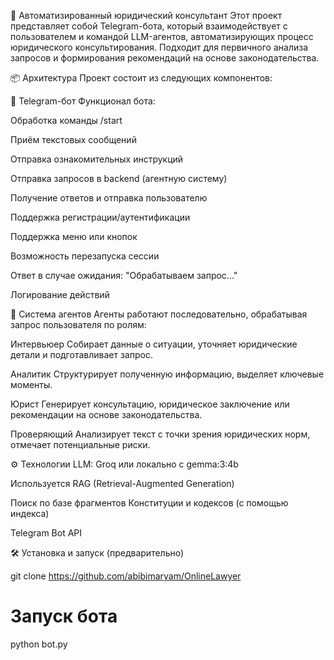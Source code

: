 🧠 Автоматизированный юридический консультант
Этот проект представляет собой Telegram-бота, который взаимодействует с пользователем и командой LLM-агентов, автоматизирующих процесс юридического консультирования. Подходит для первичного анализа запросов и формирования рекомендаций на основе законодательства.

📦 Архитектура
Проект состоит из следующих компонентов:

🤖 Telegram-бот
Функционал бота:

Обработка команды /start

Приём текстовых сообщений

Отправка ознакомительных инструкций

Отправка запросов в backend (агентную систему)

Получение ответов и отправка пользователю

Поддержка регистрации/аутентификации

Поддержка меню или кнопок

Возможность перезапуска сессии

Ответ в случае ожидания: "Обрабатываем запрос..."

Логирование действий

🧩 Система агентов
Агенты работают последовательно, обрабатывая запрос пользователя по ролям:

Интервьюер
Собирает данные о ситуации, уточняет юридические детали и подготавливает запрос.

Аналитик
Структурирует полученную информацию, выделяет ключевые моменты.

Юрист
Генерирует консультацию, юридическое заключение или рекомендации на основе законодательства.

Проверяющий
Анализирует текст с точки зрения юридических норм, отмечает потенциальные риски.

⚙️ Технологии
LLM: Groq или локально с gemma:3:4b

Используется RAG (Retrieval-Augmented Generation)

Поиск по базе фрагментов Конституции и кодексов (с помощью индекса)


Telegram Bot API

🛠 Установка и запуск (предварительно)

git clone https://github.com/abibimaryam/OnlineLawyer
<!-- допишем -->


# Запуск бота
python bot.py



